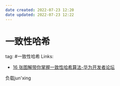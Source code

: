 ```yaml
---
date created: 2022-07-23 12:20
date updated: 2022-07-23 12:22
---
```


# 一致性哈希

tag: #一致性哈希
Links:

- [16 张图解带你掌握一致性哈希算法-华为开发者论坛](https://developer.huawei.com/consumer/cn/forum/topic/0203810951415790238?fid=0101592429757310384)

负载jun'xing